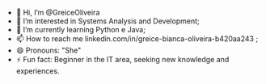 - 👋 Hi, I’m @GreiceOliveira
- 👀 I’m interested in Systems Analysis and Development;
- 🌱 I’m currently learning Python e Java;
- 📫 How to reach me linkedin.com/in/greice-bianca-oliveira-b420aa243 ;
- 😄 Pronouns: "She"
- ⚡ Fun fact: Beginner in the IT area, seeking new knowledge and experiences.

<!---
GreiceOliveira/GreiceOliveira is a ✨ special ✨ repository because its `README.md` (this file) appears on your GitHub profile.
You can click the Preview link to take a look at your changes.
--->
